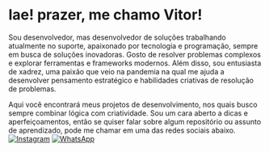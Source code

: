 # Iae! prazer, me chamo Vitor!

Sou desenvolvedor, mas desenvolvedor de soluções trabalhando atualmente no suporte, apaixonado por tecnologia e programação, sempre em busca de soluções inovadoras. Gosto de resolver problemas complexos e explorar ferramentas e frameworks modernos. Além disso, sou entusiasta de xadrez, uma paixão que veio na pandemia na qual me ajuda a desenvolver pensamento estratégico e habilidades criativas de resolução de problemas.

Aqui você encontrará meus projetos de desenvolvimento, nos quais busco sempre combinar lógica com criatividade. Sou um cara aberto a dicas e aperfeiçoamentos, então se quiser falar sobre algum repositório ou assunto de aprendizado, pode me chamar em uma das redes sociais abaixo.
[![Instagram](https://img.shields.io/badge/Instagram-E4405F?style=for-the-badge&logo=instagram&logoColor=white)](https://instagram.com/seu_usuario)
[![WhatsApp](https://img.shields.io/badge/WhatsApp-25D366?style=for-the-badge&logo=whatsapp&logoColor=white)](https://wa.me/seu_numero)
